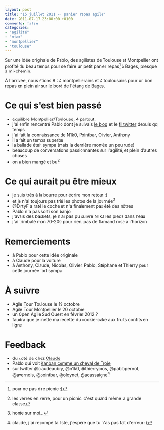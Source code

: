 ```yaml
---
layout: post
title: "15 juillet 2011 -- panier repas agile"
date: 2011-07-17 23:00:00 +0100
comments: false
categories: 
- "agilité"
- "miam"
- "montpellier"
- "toulouse"
---
```

Sur une idée originale de Pablo, des agilistes de Toulouse et Montpellier ont profité du beau temps pour se faire un petit panier repas[^1] à Bages, presque à mi-chemin.

À l'arrivée, nous étions 8 : 4 montpellierains et 4 toulousains pour un bon repas en plein air sur le bord de l'étang de Bages.


# Ce qui s'est bien passé

* équilibre Montpellier/Toulouse, 4 partout.
* j'ai enfin rencontré Pablo dont je suivais [le blog](http://www.areyouagile.com) et le [fil twitter](http://twitter.com/#!/pablopernot) depuis qq temps
* j'ai fait la connaissance de N1k0, Pointbar, Olivier, Anthony
* il a fait un temps superbe
* la ballade était sympa (mais la dernière montée un peu rude)
* beaucoup de conversations passionnantes sur l'agilité, et plein d'autres choses
* on a bien mangé et bu[^2]

# Ce qui aurait pu être mieux

* je suis très à la bourre pour écrire mon retour :)
* et je n'ai toujours pas trié les photos de la journée[^3]
* @DirtyF a raté le coche et n'a finalement pas été des nôtres
* Pablo n'a pas sorti son banjo
* j'avais des baskets, je n'ai pas pu suivre N1k0 les pieds dans l'eau
* j'ai trimbalé mon 70-200 pour rien, pas de flamand rose à l'horizon

# Remerciements

* à Pablo pour cette idée originale
* à Claude pour la voiture
* à Anthony, Claude, Nicolas, Olivier, Pablo, Stéphane et Thierry pour cette journée fort sympa

# À suivre

* Agile Tour Toulouse le 19 octobre
* Agile Tour Montpellier le 20 octobre
* un Open Agile Sud Ouest en février 2012 ?
* faudra que je mette ma recette du cookie-cake aux fruits confits en ligne

# Feedback

* du coté de chez [Claude](http://www.aubryconseil.com/post/Le-premier-panier-repas-agile)
* Pablo qui voit [Kanban comme un cheval de Troie](http://www.areyouagile.com/2011/07/kanban-le-cheval-de-troie/)
* sur twitter @claudeaubry, @n1k0, @thierrycros, @pablopernot, @avernois, @pointbar, @oloynet, @acassaigne[^4]


[^1]: pour ne pas dire picnic :)
[^2]: les verres en verre, pour un picnic, c'est quand même la grande classe
[^3]: honte sur moi...
[^4]: claude, j'ai repompé ta liste, j'espère que tu n'as pas fait d'erreur :)
